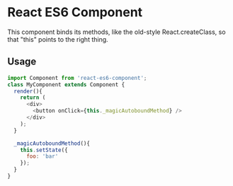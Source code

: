 # React ES6 Component
  This component binds its methods, like the old-style React.createClass, so that "this" points to the right thing.

## Usage
```javascript
import Component from 'react-es6-component';
class MyComponent extends Component {
  render(){
    return (
      <div>
        <button onClick={this._magicAutoboundMethod} />
      </div>
    );
  }

  _magicAutoboundMethod(){
    this.setState({
      foo: 'bar'
    });
  }
}
```
